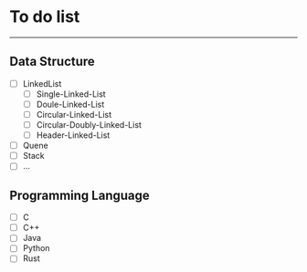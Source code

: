 # To do list
---
## Data Structure
- [ ] LinkedList
    - [ ] Single-Linked-List
    - [ ] Doule-Linked-List
    - [ ] Circular-Linked-List
    - [ ] Circular-Doubly-Linked-List
    - [ ] Header-Linked-List
- [ ] Quene
- [ ] Stack
- [ ] ...

## Programming Language
- [ ] C
- [ ] C++
- [ ] Java
- [ ] Python
- [ ] Rust